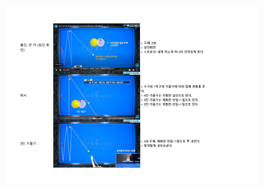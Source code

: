 
[![횡단1](/images/횡단.JPG)](https://github.com/bhkyung/bhkyung.github.io/blob/ed301e1e0f3caeebc082700f166cc6ac8539360c/images/횡단.JPG)
